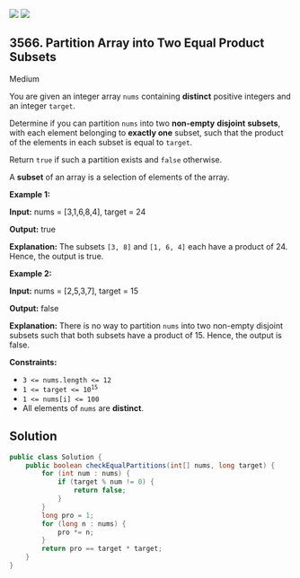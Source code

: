 [![](https://img.shields.io/github/stars/javadev/LeetCode-in-Java?label=Stars&style=flat-square)](https://github.com/javadev/LeetCode-in-Java)
[![](https://img.shields.io/github/forks/javadev/LeetCode-in-Java?label=Fork%20me%20on%20GitHub%20&style=flat-square)](https://github.com/javadev/LeetCode-in-Java/fork)

## 3566\. Partition Array into Two Equal Product Subsets

Medium

You are given an integer array `nums` containing **distinct** positive integers and an integer `target`.

Determine if you can partition `nums` into two **non-empty** **disjoint** **subsets**, with each element belonging to **exactly one** subset, such that the product of the elements in each subset is equal to `target`.

Return `true` if such a partition exists and `false` otherwise.

A **subset** of an array is a selection of elements of the array.

**Example 1:**

**Input:** nums = [3,1,6,8,4], target = 24

**Output:** true

**Explanation:** The subsets `[3, 8]` and `[1, 6, 4]` each have a product of 24. Hence, the output is true.

**Example 2:**

**Input:** nums = [2,5,3,7], target = 15

**Output:** false

**Explanation:** There is no way to partition `nums` into two non-empty disjoint subsets such that both subsets have a product of 15. Hence, the output is false.

**Constraints:**

*   `3 <= nums.length <= 12`
*   <code>1 <= target <= 10<sup>15</sup></code>
*   `1 <= nums[i] <= 100`
*   All elements of `nums` are **distinct**.

## Solution

```java
public class Solution {
    public boolean checkEqualPartitions(int[] nums, long target) {
        for (int num : nums) {
            if (target % num != 0) {
                return false;
            }
        }
        long pro = 1;
        for (long n : nums) {
            pro *= n;
        }
        return pro == target * target;
    }
}
```